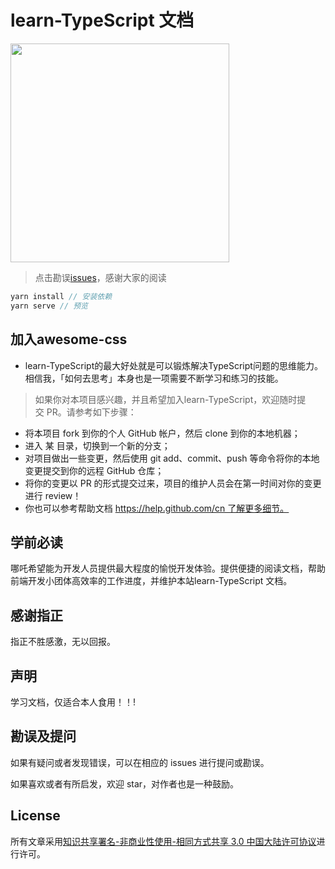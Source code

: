 # learn-TypeScript 文档

<img align='center' src='https://user-images.githubusercontent.com/59645426/176986170-b9ad3571-ed2c-4263-80c9-2611db10228c.jpg' width='350'>

> 点击勘误[issues](https://github.com/webVueBlog/awesome-css/issues)，感谢大家的阅读

```js
yarn install // 安装依赖
yarn serve // 预览
```

## 加入awesome-css

- learn-TypeScript的最大好处就是可以锻炼解决TypeScript问题的思维能力。相信我，「如何去思考」​ 本身也是一项需要不断学习和练习的技能。

> 如果你对本项目感兴趣，并且希望加入learn-TypeScript，欢迎随时提交 PR。请参考如下步骤：
- 将本项目 fork 到你的个人 GitHub 帐户，然后 clone 到你的本地机器；
- 进入 某 目录，切换到一个新的分支；
- 对项目做出一些变更，然后使用 git add、commit、push 等命令将你的本地变更提交到你的远程 GitHub 仓库；
- 将你的变更以 PR 的形式提交过来，项目的维护人员会在第一时间对你的变更进行 review！
- 你也可以参考帮助文档 https://help.github.com/cn 了解更多细节。

## 学前必读

哪吒希望能为开发人员提供最大程度的愉悦开发体验。提供便捷的阅读文档，帮助前端开发小团体高效率的工作进度，并维护本站learn-TypeScript 文档。

## 感谢指正

指正不胜感激，无以回报。

## 声明

学习文档，仅适合本人食用！！!

## 勘误及提问

如果有疑问或者发现错误，可以在相应的 issues 进行提问或勘误。

如果喜欢或者有所启发，欢迎 star，对作者也是一种鼓励。

## License

所有文章采用[知识共享署名-非商业性使用-相同方式共享 3.0 中国大陆许可协议](http://creativecommons.org/licenses/by-nc-sa/3.0/cn/)进行许可。
